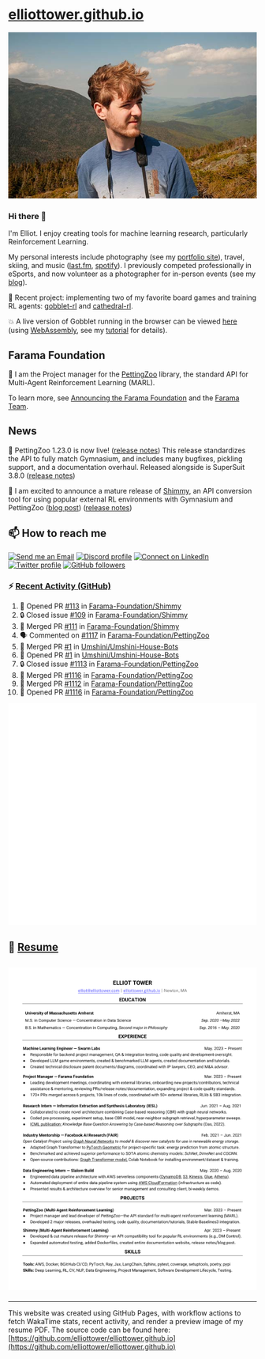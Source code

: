 # [elliottower.github.io](https://github.com/elliottower/elliottower.github.io)

[![A wild Elliot on Mt Washington](https://raw.githubusercontent.com/elliottower/elliottower.github.io/main/src/jpg/DSCF7539-600px.jpg?raw=true)](https://raw.githubusercontent.com/elliottower/elliottower.github.io/main/src/jpg/DSCF7539.jpg?raw=true)

### Hi there 👋

I'm Elliot. I enjoy creating tools for machine learning research, particularly Reinforcement Learning.

My personal interests include photography (see my [portfolio site](https://www.elliottower.com/)), travel, skiing, and music ([last.fm](https://www.last.fm/user/ajsdlfkwer), [spotify](https://open.spotify.com/user/12132818380)). I previously competed professionally in eSports, and now volunteer as a photographer for in-person events (see my [blog](https://www.elliottower.com/stories/?category=events)).

🤖 Recent project: implementing two of my favorite board games and training RL agents: [gobblet-rl](https://github.com/elliottower/gobblet-rl) and [cathedral-rl](https://github.com/elliottower/cathedral-rl). 

💥 A live version of Gobblet running in the browser can be viewed [here](https://elliottower.github.io/gobblet-rl/) (using [WebAssembly](https://webassembly.org/), see my [tutorial](https://github.com/elliottower/gobblet-rl/blob/main/tutorials/WebAssembly/web_assembly.md) for details).

## Farama Foundation

🚀 I am the Project manager for the [PettingZoo](https://github.com/Farama-Foundation/PettingZoo) library, the standard API for Multi-Agent Reinforcement Learning (MARL). 

To learn more, see [Announcing the Farama Foundation](https://farama.org/Announcing-The-Farama-Foundation) and the [Farama Team](https://farama.org/team).

## News

🎉 PettingZoo 1.23.0 is now live! ([release notes](https://github.com/Farama-Foundation/PettingZoo/releases/tag/1.23.0)) This release standardizes the API to fully match Gymnasium, and includes many bugfixes, pickling support, and a documentation overhaul. Released alongside is SuperSuit 3.8.0 ([release notes](https://github.com/Farama-Foundation/SuperSuit/releases/tag/3.8.0)) 

<!-- ![GitHub Release Date](https://img.shields.io/github/release-date/Farama-Foundation/PettingZoo) -->

🎉 I am excited to announce a mature release of [Shimmy](https://github.com/Farama-Foundation/Shimmy), an API conversion tool for using popular external RL environments with Gymnasium and PettingZoo ([blog post](https://farama.org/Announcing-Shimmy)) ([release notes](https://github.com/Farama-Foundation/Shimmy/releases/tag/v1.0.0)) 

## 📫 How to reach me

 [![Send me an Email](https://img.shields.io/badge/email-elliot%40elliottower.com-blue)](mailto:elliot@elliottower.com)
 [![Discord profile](https://img.shields.io/badge/Discord-7289DA?style=flat&logo=discord&logoColor=white)](https://discord.com/users/83091537923145728)
 [![Connect on LinkedIn](https://img.shields.io/badge/--linkedin?label=LinkedIn&logo=LinkedIn&style=social)](https://www.linkedin.com/in/elliot-tower)
 [![Twitter profile](https://img.shields.io/twitter/follow/elliottower?style=social)](https://twitter.com/ElliotTower/)
 [![GitHub followers](https://img.shields.io/github/followers/elliottower?style=social)](https://github.com/elliottower/)

### ⚡ [Recent Activity (GitHub)](https://github.com/elliottower)

<!--START_SECTION:activity-->
1. 💪 Opened PR [#113](https://github.com/Farama-Foundation/Shimmy/pull/113) in [Farama-Foundation/Shimmy](https://github.com/Farama-Foundation/Shimmy)
2. 🔒 Closed issue [#109](https://github.com/Farama-Foundation/Shimmy/issues/109) in [Farama-Foundation/Shimmy](https://github.com/Farama-Foundation/Shimmy)
3. 🎉 Merged PR [#111](https://github.com/Farama-Foundation/Shimmy/pull/111) in [Farama-Foundation/Shimmy](https://github.com/Farama-Foundation/Shimmy)
4. 🗣 Commented on [#1117](https://github.com/Farama-Foundation/PettingZoo/issues/1117#issuecomment-1764716940) in [Farama-Foundation/PettingZoo](https://github.com/Farama-Foundation/PettingZoo)
5. 🎉 Merged PR [#1](https://github.com/Umshini/Umshini-House-Bots/pull/1) in [Umshini/Umshini-House-Bots](https://github.com/Umshini/Umshini-House-Bots)
6. 💪 Opened PR [#1](https://github.com/Umshini/Umshini-House-Bots/pull/1) in [Umshini/Umshini-House-Bots](https://github.com/Umshini/Umshini-House-Bots)
7. 🔒 Closed issue [#1113](https://github.com/Farama-Foundation/PettingZoo/issues/1113) in [Farama-Foundation/PettingZoo](https://github.com/Farama-Foundation/PettingZoo)
8. 🎉 Merged PR [#1116](https://github.com/Farama-Foundation/PettingZoo/pull/1116) in [Farama-Foundation/PettingZoo](https://github.com/Farama-Foundation/PettingZoo)
9. 🎉 Merged PR [#1112](https://github.com/Farama-Foundation/PettingZoo/pull/1112) in [Farama-Foundation/PettingZoo](https://github.com/Farama-Foundation/PettingZoo)
10. 💪 Opened PR [#1116](https://github.com/Farama-Foundation/PettingZoo/pull/1116) in [Farama-Foundation/PettingZoo](https://github.com/Farama-Foundation/PettingZoo)
<!--END_SECTION:activity-->


<picture>
  <a href="https://metrics.lecoq.io/insights?user=elliottower">
   <img src="/github-metrics.svg" alt="Metrics">
  </a>
</picture>

## 📄 [Resume](https://elliottower.github.io/src/pdf/resume.pdf)

<!-- PDF-TO-MARKDOWN:START -->
![Page 1](src/png/page1.png "Page 1")
---
<!-- PDF-TO-MARKDOWN:END -->

----

This website was created using GitHub Pages, with workflow actions to fetch WakaTime stats, recent activity, and render a preview image of my resume PDF. The source code can be found here: [https://github.com/elliottower/elliottower.github.io](https://github.com/elliottower/elliottower.github.io)
